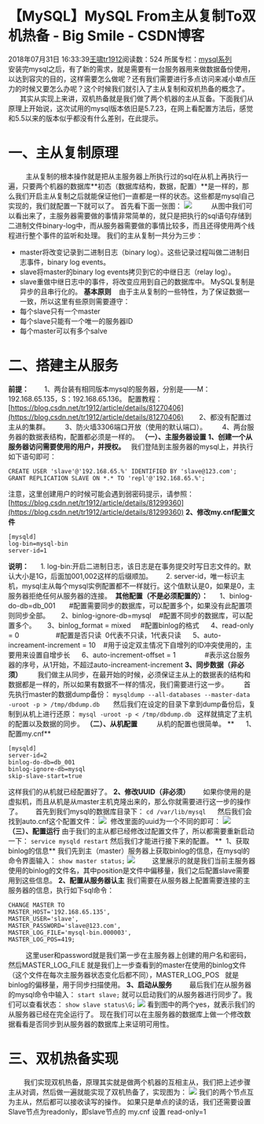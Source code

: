 # 【MySQL】MySQL From主从复制To双机热备 - Big Smile - CSDN博客
2018年07月31日 16:33:39[王啸tr1912](https://me.csdn.net/tr1912)阅读数：524
所属专栏：[mysql系列](https://blog.csdn.net/column/details/26482.html)
        安装完mysql之后，有了新的需求，就是需要有一台服务器用来做数据备份使用，以达到容灾的目的，这样需要怎么做呢？还有我们需要进行多点访问来减小单点压力的时候又要怎么办呢？这个时候我们就引入了主从复制和双机热备的概念了。
        其实从实现上来讲，双机热备就是我们做了两个机器的主从互备。下面我们从原理上开始说，这次试用的mysql版本依旧是5.7.23，在网上看配置方法后，感觉和5.5以来的版本似乎都没有什么差别，在此提示。
# 一、主从复制原理
         主从复制的根本操作就是把从主服务器上所执行过的sql在从机上再执行一遍，只要两个机器的数据库**初态（数据库结构，数据，配置）**是一样的，那么我们开启主从复制之后就能保证他们一直都是一样的状态。这些都是mysql自己实现的，我们就配置一下就可以了。
首先看下面一张图：
![](https://img-blog.csdn.net/2018073114531832?watermark/2/text/aHR0cHM6Ly9ibG9nLmNzZG4ubmV0L3RyMTkxMg==/font/5a6L5L2T/fontsize/400/fill/I0JBQkFCMA==/dissolve/70)
         从图中我们可以看出来了，主服务器需要做的事情非常简单的，就只是把执行的sql语句存储到二进制文件binary-log中，而从服务器需要做的事情比较多，而且还得使用两个线程进行整个事件的监听和处理。
我们的主从复制一共分为三步：
- master将改变记录到二进制日志（binary log）。这些记录过程叫做二进制日志事件，binary log events。
- slave将master的binary log events拷贝到它的中继日志（relay log）。
- slave重做中继日志中的事件，将改变应用到自己的数据库中。 MySQL复制是异步的且串行化的。
**基本原则**
   由于主从复制的一些特性，为了保证数据一一致，所以这里有些原则需要遵守：
- 每个slave只有一个master
- 每个slave只能有一个唯一的服务器ID
- 每个master可以有多个salve
# **二、搭建主从服务**
**前提：**
       1、两台装有相同版本mysql的服务器，分别是——M：192.168.65.135，S：192.168.65.136。
配置教程：[https://blog.csdn.net/tr1912/article/details/81270406](https://blog.csdn.net/tr1912/article/details/81270406)
       2、都没有配置过主从的集群。
       3、防火墙3306端口开放（使用的默认端口）。
       4、两台服务器的数据表结构，配置都必须是一样的。
**（一）、主服务器设置**
**1、创建一个从服务器访问需要使用的用户，并授权。**
  我们登陆到主服务器的mysql上，并执行如下语句即可：
```
CREATE USER 'slave'@'192.168.65.%' IDENTIFIED BY 'slave@123.com';
GRANT REPLICATION SLAVE ON *.* TO 'repl'@'192.168.65.%';
```
注意，这里创建用户的时候可能会遇到弱密码提示，请参照：
[https://blog.csdn.net/tr1912/article/details/81299360](https://blog.csdn.net/tr1912/article/details/81299360)
**2、修改my.cnf配置文件**
```
[mysqld]
log-bin=mysql-bin
server-id=1
```
**说明：**
     1. log-bin:开启二进制日志，该日志是在事务提交时写日志文件的。默认大小是1G，后面加001,002这样的后缀顺加。 
     2. server-id，唯一标识主机，mysql主从每个mysql实例配置都不一样就行。这个值默认是0，如果是0，主服务器拒绝任何从服务器的连接。 
**其他配置（不是必须配置的）：**
     1、binlog-do-db=db_001       #配置需要同步的数据库，可以配置多个，如果没有此配置项则同步全部。
     2、binlog-ignore-db=mysql    #配置不同步的数据库，可以配置多个。
     3、binlog_format = mixed     #配置binlog的格式
     4、read-only = 0                   #配置是否只读  0代表不只读，1代表只读
     5、auto-increament-increment = 10    #用于设定双主情况下自增列的ID冲突使用的，主要用来设置自增步长
     6、auto-increment-offset = 1               #表示这台服务器的序号，从1开始，不超过auto-increament-increment
**3、同步数据（非必须）**
       我们做主从同步，在最开始的时候，必须保证主从上的数据表的结构和数据都是一样的，所以如果有数据不一样的情况，我们需要进行这一步。
       首先执行master的数据dump备份：
`mysqldump --all-databases --master-data -uroot -p > /tmp/dbdump.db`
      然后我们在设定的目录下拿到dump备份后，复制到从机上进行还原：
`mysql -uroot -p < /tmp/dbdump.db `
这样就搞定了主机的配置以及数据的同步。
**（二）、从机配置**
         从机的配置也很简单。
**      1、配置my.cnf**
```
[mysqld]
server-id=2
binlog-do-db=db_001
binlog-ignore-db=mysql
skip-slave-start=true
```
这样我们的从机就已经配置好了。
**2、修改UUID（非必须）**
      如果你使用的是虚拟机，而且从机是从master主机克隆出来的，那么你就需要进行这一步的操作了。 
     首先到我们mysql的数据库目录下：
`cd /var/lib/mysql`
     然后我们会找到auto.cnf这个配置文件：
![](https://img-blog.csdn.net/20180731160314702?watermark/2/text/aHR0cHM6Ly9ibG9nLmNzZG4ubmV0L3RyMTkxMg==/font/5a6L5L2T/fontsize/400/fill/I0JBQkFCMA==/dissolve/70)
 修改里面的uuid为一个不同的即可：
![](https://img-blog.csdn.net/20180731161009206?watermark/2/text/aHR0cHM6Ly9ibG9nLmNzZG4ubmV0L3RyMTkxMg==/font/5a6L5L2T/fontsize/400/fill/I0JBQkFCMA==/dissolve/70)
**（三）、配置运行**
由于我们的主从都已经修改过配置文件了，所以都需要重新启动一下：
`service mysqld restart`
然后我们才能进行接下来的配置。
**  1、获取binlog的信息**
我们先到主（master）服务器上获取binlog的信息，在mysql的命令界面输入：
`show master status;`
![](https://img-blog.csdn.net/20180731161526920?watermark/2/text/aHR0cHM6Ly9ibG9nLmNzZG4ubmV0L3RyMTkxMg==/font/5a6L5L2T/fontsize/400/fill/I0JBQkFCMA==/dissolve/70)
        这里展示的就是我们当前主服务器使用的binlog的文件名，其中position是文件中偏移量，我们之后配置slave需要用到这些信息。
**2、配置从服务器认主**
我们需要在从服务器上配置需要连接的主服务器的信息，执行如下sql命令：
```
CHANGE MASTER TO
MASTER_HOST='192.168.65.135',
MASTER_USER='slave',
MASTER_PASSWORD='slave@123.com',
MASTER_LOG_FILE='mysql-bin.000003',
MASTER_LOG_POS=419;
```
         这里user和password就是我们第一步在主服务器上创建的用户名和密码，然后MASTER_LOG_FILE 就是我们上一步查看到的master在使用的binlog文件（这个文件在每次主服务器状态变化后都不同），MASTER_LOG_POS   就是binlog的偏移量，用于同步扫描使用。
**3、启动从服务**
        最后我们在从服务器的mysql命令中输入：
`start slave;`
就可以启动我们的从服务器进行同步了。我们可以查看状态：
`show slave status\G;`
![](https://img-blog.csdn.net/20180731162400827?watermark/2/text/aHR0cHM6Ly9ibG9nLmNzZG4ubmV0L3RyMTkxMg==/font/5a6L5L2T/fontsize/400/fill/I0JBQkFCMA==/dissolve/70)
看到图中的两个yes，就表示我们的从服务器已经在完全运行了。
现在我们可以在主服务器的数据库上做一个修改数据看看是否同步到从服务器的数据库上来证明可用性。
# **三、双机热备实现**
        我们实现双机热备，原理其实就是做两个机器的互相主从，我们把上述步骤主从对调，然后做一遍就能实现了双机热备了，实现图为：
![](https://img-blog.csdn.net/20180731163118697?watermark/2/text/aHR0cHM6Ly9ibG9nLmNzZG4ubmV0L3RyMTkxMg==/font/5a6L5L2T/fontsize/400/fill/I0JBQkFCMA==/dissolve/70)
我们的两个节点互为主从，然后都可以接收读写的操作。
如果只是单点的读的话，我们还需要设置Slave节点为readonly，即slave节点的 my.cnf 设置 read-only=1
